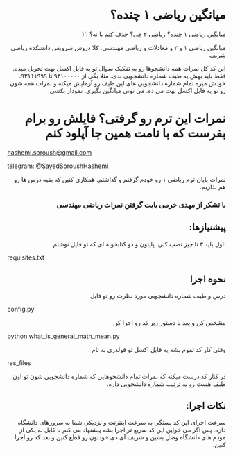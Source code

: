 <H1 dir='rtl' align='right'>
میانگین ریاضی ۱ چنده؟ 
</H1>

<p dir='rtl' align='right'>
میانگین ریاضی ۱ چنده؟ ریاضی ۲ چی؟ حذف کنم یا نه؟ :'(
</p>
<p dir='rtl' align='right'>
میانگین ریاضی ۱ و ۲ و معادلات و ریاضی مهندسی. کلا دروس سرویس دانشکده ریاضی شریف
</p>
<p dir='rtl' align='right'>
این کد کل نمرات همه دانشجوها رو به تفکیک سوال تو یه فایل اکسل بهت تحویل میده. فقط باید بهش یه طیف شماره دانشجویی بدی. مثلا بگی از ۹۳۱۰۰۰۰۰ تا ۹۳۱۱۱۹۹۹. خودش میره تمام شماره دانشجویی های این طیف رو آزمایش میکنه و نمرات همه شون رو تو یه فایل اکسل بهت می ده. می تونی میانگین بگیری. نمودار بکشی.
</p>

<H1 dir='rtl' align='right'>
نمرات این ترم رو گرفتی؟ فایلش رو برام بفرست که با نامت همین جا آپلود کنم
</H1>

hashemi.soroush@gmail.com

telegram: @SayedSoroushHashemi

<p dir='rtl' align='right'>
نمرات پایان ترم ریاضی ۱ رو خودم گرفتم و گذاشتم. همکاری کنین که بقیه درس ها رو هم بذاریم. 
</p>

<H3 dir='rtl' align='right'>
با تشکر از مهدی خرمی بابت گرفتن نمرات ریاضی مهندسی
</H3>

<H2 dir='rtl' align='right'>
پیشنیازها:
</H2>

<p dir='rtl' align='right'>
 :اول باید ۳ تا چیز نصب کنی: پایتون و دو کتابخونه ای که تو فایل نوشتم. 
</p>

requisites.txt

<H2 dir='rtl' align='right'>
نحوه اجرا
</H2>

<p dir='rtl' align='right'>
درس و طیف شماره دانشجویی مورد نظرت رو تو فایل 
</p>

config.py

<p dir='rtl' align='right'>
مشخص کن و بعد با دستور زیر کد رو اجرا کن
</p>

python what_is_general_math_mean.py

<p dir='rtl' align='right'>
وقتی کار کد تموم بشه یه فایل اکسل تو فولدری به نام 
</p>

res_files 

<p dir='rtl' align='right'>
در کنار کد درست میکنه که نمرات تمام دانشجوهایی که شماره دانشجویی شون تو اون طیف هست رو به ترتیب شماره دانشجویی داره. 
</p>

<H2 dir='rtl' align='right'>
نکات اجرا:
</H2>

<p dir='rtl' align='right'>
سرعت اجرای این کد بستگی به سرعت اینترنت و نزدیکی شما به سرورهای دانشگاه داره. پس اگر می خواین این کد سریع تر اجرا بشه پیشنهاد می کنم با کابل به یکی از مودم های دانشگاه وصل بشین و شریف آی دی خودتون رو قطع کنین و بعد کد رو اجرا کنین. 
</p>
